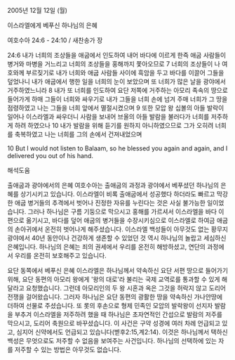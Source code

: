 2005년 12월 12일 (월)

이스라엘에게 베푸신 하나님의 은혜



여호수아 24:6 - 24:10 / 새찬송가  장


24:6 내가 너희의 조상들을 애굽에서 인도하여 내어 바다에 이르게 한즉 애굽 사람들이 병거와 마병을 거느리고 너희의 조상들을 홍해까지 쫓아오므로 7 너희의 조상들이 나 여호와께 부르짖기로 내가 너희와 애굽 사람들 사이에 흑암을 두고 바다를 이끌어 그들을 덮었나니 내가 애굽에서 행한 일을 너희의 눈이 보았으며 또 너희가 많은 날을 광야에서 거주하였느니라 8 내가 또 너희를 인도하여 요단 저쪽에 거주하는 아모리 족속의 땅으로 들어가게 하매 그들이 너희와 싸우기로 내가 그들을 너희 손에 넘겨 주매 너희가 그 땅을 점령하였고 나는 그들을 너희 앞에서 멸절시켰으며 9 또한 모압 왕 십볼의 아들 발락이 일어나 이스라엘과 싸우더니 사람을 보내어 브올의 아들 발람을 불러다가 너희를 저주하게 하려 하였으나 10 내가 발람을 위해 듣기를 원하지 아니하였으므로 그가 오히려 너희를 축복하였고 나는 너희를 그의 손에서 건져내었으며 

10 But I would not listen to Balaam, so he blessed you again and again, and I delivered you out of his hand.

해석도움





출애굽과 광야에서의 은혜 
여호수아는 출애굽의 과정과 광야에서 베푸셨던 하나님의 은혜를 상기시키고 있습니다. 이스라엘이 비록 출애굽에서 성공했다 하더라도 빠르고 막강한 애굽 병거들의 추격에서 벗어나 진정한 자유를 누린다는 것은 사실 불가능한 일이었습니다. 그러나 하나님은 구름 기둥으로 막으시고 홍해를 가르셔서 이스라엘을 바다 이편으로 옮기시고, 바다를 덮어 애굽의 병거들을 수장시키심으로 이스라엘로 하여금 애굽의 손아귀에서 온전히 벗어나게 해주셨습니다. 이스라엘 백성들이 아무것도 없는 황무지 광야에서 40년 동안이나 건강하게 생존할 수 있었던 것 역시 하나님의 놀랍고 세심하신 은혜입니다. 하나님의 은혜는 죄의 권세에서 우리를 온전히 해방하셨고, 연단의 과정에서 우리를 온전히 보호해주고 있습니다. 

요단 동쪽에서 베푸신 은혜 
이스라엘은 하나님께서 약속하신 요단 서편 땅으로 들어가기 위해, 요단 동편의 아모리 왕에게 '왕의 대로'라 불리는 국제 교역로를 통과할 수 있게 해달라고 요청했습니다. 그런데 아모리인의 두 왕 시혼과 옥은 그것을 허락지 않고 도리어 전쟁을 걸어왔습니다. 그러자 하나님은 요단 동편의 광활한 땅을 약속하신 가나안땅에 더하여 선물로 주셨습니다. 또 롯의 후손으로 형제 민족인 모압의 발락왕이 선지자 발람을 부추겨 이스라엘을 저주하려 했을 때 하나님은 초자연적인 간섭으로 발람의 저주를 막으시고, 도리어 축원으로 바꾸셨습니다. 이 사건은 구약 성경에 여러 차례 언급되고 있고, 심지어 신약에서도 언급되고 있습니다(벧후2:15,계2:14). 이것은 하나님께서 택하신 백성은 무엇으로도 저주할 수 없음을 보여주는 사건입니다. 하나님의 선택하에 있는 자를 저주할 수 있는 방법은 아무것도 없습니다.